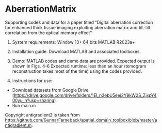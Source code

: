 # AberrationMatrix
Supporting codes and data for a paper titled "Digital aberration correction for enhanced thick tissue imaging exploiting aberration matrix and tilt-tilt correlation from the optical memory effect"

1. System requirements:
Window 10+ 64 bits
MATLAB R2023a+

2. Installation guide:
Download MATLAB and associated toolboxes. 

3. Demo:
MATLAB codes and demo data are provided.
Expected output is shown in Figs. 4-6
Expected runtime: less than an hour (tomogram reconstruction takes most of the time) using the codes provided.   

4. Instructions for use:
- Download datasets from Google Drive (https://drive.google.com/drive/folders/1EI_n2ebU5eej2Y9kW2S_ZjxpY400yu_h?usp=sharing)
- Run main.m

Copyright
antigradient2 is taken from https://github.com/GunnarFarneback/spatial_domain_toolbox/blob/master/antigradient.m.
